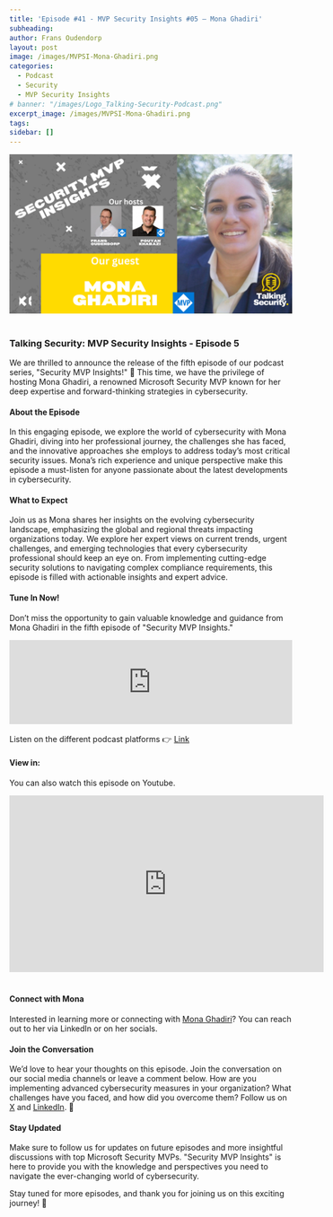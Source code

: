 ```yaml
---
title: 'Episode #41 - MVP Security Insights #05 – Mona Ghadiri'
subheading: 
author: Frans Oudendorp
layout: post
image: /images/MVPSI-Mona-Ghadiri.png
categories:
  - Podcast
  - Security
  - MVP Security Insights
# banner: "/images/Logo_Talking-Security-Podcast.png"
excerpt_image: /images/MVPSI-Mona-Ghadiri.png
tags: 
sidebar: []
---
```


<div>
  <img width="600" src="/images/MVPSI-Mona-Ghadiri.png" >
</div> <br>

### Talking Security: MVP Security Insights - Episode 5

We are thrilled to announce the release of the fifth episode of our podcast series, "Security MVP Insights!" 🎉 This time, we have the privilege of hosting Mona Ghadiri, a renowned Microsoft Security MVP known for her deep expertise and forward-thinking strategies in cybersecurity.

#### About the Episode
In this engaging episode, we explore the world of cybersecurity with Mona Ghadiri, diving into her professional journey, the challenges she has faced, and the innovative approaches she employs to address today’s most critical security issues. Mona’s rich experience and unique perspective make this episode a must-listen for anyone passionate about the latest developments in cybersecurity.

#### What to Expect
Join us as Mona shares her insights on the evolving cybersecurity landscape, emphasizing the global and regional threats impacting organizations today. We explore her expert views on current trends, urgent challenges, and emerging technologies that every cybersecurity professional should keep an eye on. From implementing cutting-edge security solutions to navigating complex compliance requirements, this episode is filled with actionable insights and expert advice.

#### Tune In Now!
Don’t miss the opportunity to gain valuable knowledge and guidance from Mona Ghadiri in the fifth episode of "Security MVP Insights."


<iframe src="https://player.rss.com/talking-security/1633757?theme=dark" style="width: 100%; height: 150px;" title="MVP Insights E05 - Exploring Advanced Cybersecurity Strategies with Mona Ghadiri" frameBorder="0" allow="accelerometer; autoplay; clipboard-write; encrypted-media; gyroscope; picture-in-picture"><a href="https://rss.com/podcasts/talking-security/1633757/">MVP Insights E05 - Exploring Advanced Cybersecurity Strategies with Mona Ghadiri</a></iframe>
<br>

Listen on the different podcast platforms 👉 [Link][rss-listen-on]

#### View in:
You can also watch this episode on Youtube.
<br>
<center>
<iframe width="560" height="315" src="https://www.youtube.com/embed/u8aTMs1PHys?si=EWSLZMcc59h4mXaF" title="YouTube video player" frameborder="0" allow="accelerometer; autoplay; clipboard-write; encrypted-media; gyroscope; picture-in-picture; web-share" referrerpolicy="strict-origin-when-cross-origin" allowfullscreen></iframe>
</center>
<br>

#### Connect with Mona
Interested in learning more or connecting with [Mona Ghadiri][linkedin-mona]? You can reach out to her via LinkedIn or on her socials.

#### Join the Conversation
We’d love to hear your thoughts on this episode. Join the conversation on our social media channels or leave a comment below. How are you implementing advanced cybersecurity measures in your organization? What challenges have you faced, and how did you overcome them? Follow us on [X][twitter] and [LinkedIn][linkedin]. 👋

#### Stay Updated
Make sure to follow us for updates on future episodes and more insightful discussions with top Microsoft Security MVPs. "Security MVP Insights" is here to provide you with the knowledge and perspectives you need to navigate the ever-changing world of cybersecurity.

Stay tuned for more episodes, and thank you for joining us on this exciting journey! 🙌




[spotify]: #
[apple-podcast]: #
[tunein-podcast]: #
[twitter]: https://twitter.com/SecurityTalking
[linkedin]: https://www.linkedin.com/company/talkingsecurity-podcast
[youtube]: https://www.youtube.com/@TalkingSecurity
[linkedin-frans]: https://www.linkedin.com/in/fransoudendorp/
[linkedin-pouyan]: https://www.linkedin.com/in/pkhabazi/
[linkedin-mona]: https://www.linkedin.com/in/monaghadiri/
[blog-mona]: #
[rss-listen-on]: https://rss.com/podcasts/talking-security/?listen-on=true
